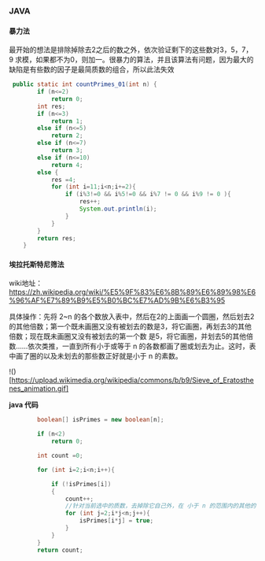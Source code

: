 ### JAVA

#### 暴力法

最开始的想法是排除掉除去2之后的数之外，依次验证剩下的这些数对3，5，7，9 求模，如果都不为0，则加一。很暴力的算法，并且该算法有问题，因为最大的缺陷是有些数的因子是最简质数的组合，所以此法失效

```java
 public static int countPrimes_01(int n) {
        if (n<=2)
            return 0;
        int res;
        if (n<=3)
            return 1;
        else if (n<=5)
            return 2;
        else if (n<=7)
            return 3;
        else if (n<=10)
            return 4;
        else {
            res =4;
            for (int i=11;i<n;i+=2){
                if (i%3!=0 && i%5!=0 && i%7 != 0 && i%9 != 0 ){
                    res++;
                    System.out.println(i);
                }
            }
        }
        return res;
    }
```

#### 埃拉托斯特尼筛法

wiki地址：https://zh.wikipedia.org/wiki/%E5%9F%83%E6%8B%89%E6%89%98%E6%96%AF%E7%89%B9%E5%B0%BC%E7%AD%9B%E6%B3%95

具体操作：先将 2~n 的各个数放入表中，然后在2的上面画一个圆圈，然后划去2的其他倍数；第一个既未画圈又没有被划去的数是3，将它画圈，再划去3的其他倍数；现在既未画圈又没有被划去的第一个数 是5，将它画圈，并划去5的其他倍数……依次类推，一直到所有小于或等于 n 的各数都画了圈或划去为止。这时，表中画了圈的以及未划去的那些数正好就是小于 n 的素数。

!()[https://upload.wikimedia.org/wikipedia/commons/b/b9/Sieve_of_Eratosthenes_animation.gif]

**java 代码**
```java
        boolean[] isPrimes = new boolean[n];

        if (n<2)
            return 0;

        int count =0;

        for (int i=2;i<n;i++){

            if (!isPrimes[i])
            {
                count++;
                //针对当前选中的质数，去掉除它自己外，在 小于 n 的范围内的其他的倍数
                for (int j=2;i*j<n;j++){
                    isPrimes[i*j] = true;
                }
            }
        }
        return count;
```


